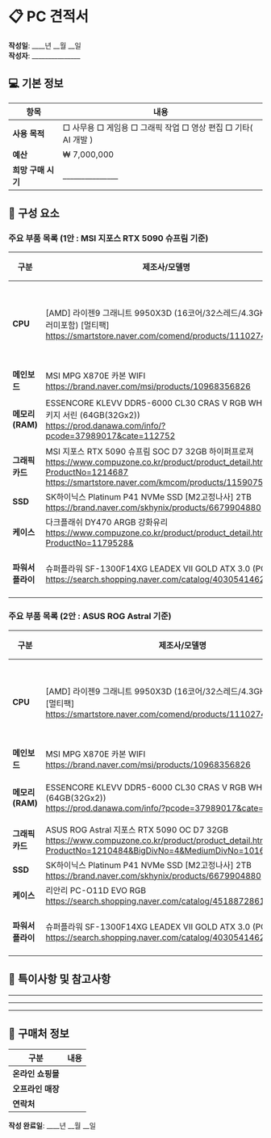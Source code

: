 # 📋 PC 견적서

**작성일**: ____년 __월 __일  
**작성자**: _______________

## 💻 기본 정보

| 항목 | 내용                                         |
|------|--------------------------------------------|
| **사용 목적** | □ 사무용 □ 게임용 □ 그래픽 작업 □ 영상 편집 □ 기타( AI 개발 ) |
| **예산** | ₩ 7,000,000                                |
| **희망 구매 시기** | _______________                            |

## 🔧 구성 요소

### 주요 부품 목록 (1안 : MSI 지포스 RTX 5090 슈프림 기준)

| 구분 | 제조사/모델명                                                                                                                         | 세부 사양                               | 가격                          |
|------|---------------------------------------------------------------------------------------------------------------------------------|-------------------------------------|-----------------------------|
| **CPU** | [AMD] 라이젠9 그래니트 9950X3D (16코어/32스레드/4.3GHz/쿨러미포함) [멀티팩]<br/>https://smartstore.naver.com/comend/products/11102747023                   | 코어/스레드:16코어/32스레드 <br>클럭 속도: 4.3GHz | ₩ 1,168,000                  |
| **메인보드** | MSI MPG X870E 카본 WIFI<br/>https://brand.naver.com/msi/products/10968356826                                                      | 칩셋: <br>폼팩터:                        | ₩ 669,000                   |
| **메모리(RAM)** | ESSENCORE KLEVV DDR5-6000 CL30 CRAS V RGB WHITE 패키지 서린 (64GB(32Gx2))<br/>https://prod.danawa.com/info/?pcode=37989017&cate=112752 | 용량: 32Gx2 <br>클럭 속도: | ₩ 354,000                   |
| **그래픽카드** | MSI 지포스 RTX 5090 슈프림 SOC D7 32GB 하이퍼프로져<br/>https://www.compuzone.co.kr/product/product_detail.htm?ProductNo=1214687 <br/>https://smartstore.naver.com/kmcom/products/11590756050 | VRAM: 32G                              | ₩ 4,899,000<br/>₩ 5,850,000 |
| **SSD** | SK하이닉스 Platinum P41 NVMe SSD [M2고정나사] 2TB <br/>https://brand.naver.com/skhynix/products/6679904880                              | 용량: 2tb                             | ₩  221,620                  |
| **케이스** | 다크플래쉬 DY470 ARGB 강화유리 <br/>https://www.compuzone.co.kr/product/product_detail.htm?ProductNo=1179528&    | 폼팩터:                                | ₩ 127,000                   |
| **파워서플라이** | 슈퍼플라워 SF-1300F14XG LEADEX VII GOLD ATX 3.0 (PCIE5) <br/> https://search.shopping.naver.com/catalog/40305414629                  | 출력(W): 1300w <br>80PLUS 인증:         | ₩ 265,500                   |

### 주요 부품 목록 (2안 : ASUS ROG Astral 기준)

| 구분 | 제조사/모델명                                                                                                                                                      | 세부 사양                               | 가격          |
|------|--------------------------------------------------------------------------------------------------------------------------------------------------------------|-------------------------------------|-------------|
| **CPU** | [AMD] 라이젠9 그래니트 9950X3D (16코어/32스레드/4.3GHz/쿨러미포함) [멀티팩]<br/>https://smartstore.naver.com/comend/products/11102747023 | 코어/스레드:16코어/32스레드 <br>클럭 속도: 4.3GHz | ₩ 1,168,000   |
| **메인보드** | MSI MPG X870E 카본 WIFI<br/>https://brand.naver.com/msi/products/10968356826                                                                                   | 칩셋: <br>폼팩터:                        | ₩ 669,000   |
| **메모리(RAM)** | ESSENCORE KLEVV DDR5-6000 CL30 CRAS V RGB WHITE 패키지 서린 (64GB(32Gx2))<br/>https://prod.danawa.com/info/?pcode=37989017&cate=112752                            | 용량: 32Gx2 <br>클럭 속도:                | ₩ 354,000   |
| **그래픽카드** | ASUS ROG Astral 지포스 RTX 5090 OC D7 32GB <br/>https://www.compuzone.co.kr/product/product_detail.htm?ProductNo=1210484&BigDivNo=4&MediumDivNo=1016&DivNo=2043 | VRAM: 32G                           | ₩ 5,899,000 |
| **SSD** | SK하이닉스 Platinum P41 NVMe SSD [M2고정나사] 2TB <br/>https://brand.naver.com/skhynix/products/6679904880                                                           | 용량: 2tb                             | ₩  221,620  |
| **케이스** | 리안리 PC-O11D EVO RGB <br/>https://search.shopping.naver.com/catalog/45188728619                                                                               | 폼팩터:                                | ₩ 280,000   |
| **파워서플라이** | 슈퍼플라워 SF-1300F14XG LEADEX VII GOLD ATX 3.0 (PCIE5) <br/> https://search.shopping.naver.com/catalog/40305414629                                               | 출력(W): 1300w <br>80PLUS 인증:         | ₩ 265,500   |

## 📝 특이사항 및 참고사항
_____________________________________________________________
_____________________________________________________________
_____________________________________________________________

## 🛒 구매처 정보

| 구분 | 내용 |
|------|------|
| **온라인 쇼핑몰** | |
| **오프라인 매장** | |
| **연락처** | |

**작성 완료일**: ____년 __월 __일
